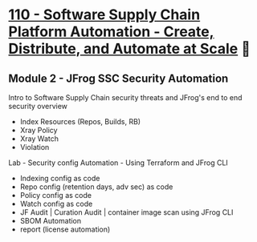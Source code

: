 # [110 - Software Supply Chain Platform Automation - Create, Distribute, and Automate at Scale](../../JFTD%20110%20Software%20Supply%20Chain%20Platform%20Automation/) 🐸

## Module 2 - JFrog SSC Security Automation
Intro to Software Supply Chain security threats and JFrog's end to end security overview 
- Index Resources (Repos, Builds, RB)
- Xray Policy 
- Xray Watch
- Violation

Lab - Security config  Automation - Using Terraform and JFrog CLI
- Indexing config as code 
- Repo config (retention days, adv sec) as code
- Policy config as code
- Watch config as code
- JF Audit | Curation Audit | container image scan using JFrog CLI
- SBOM Automation
- report (license automation)